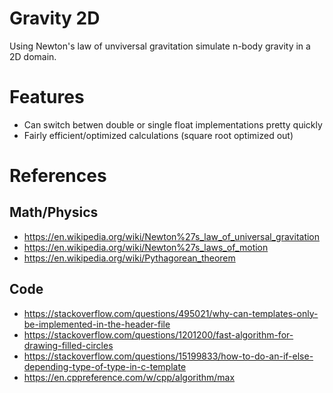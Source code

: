 # Gravity 2D

Using Newton's law of unviversal gravitation simulate n-body gravity in a 2D domain. 

# Features
- Can switch betwen double or single float implementations pretty quickly
- Fairly efficient/optimized calculations (square root optimized out)

# References

## Math/Physics 

- https://en.wikipedia.org/wiki/Newton%27s_law_of_universal_gravitation
- https://en.wikipedia.org/wiki/Newton%27s_laws_of_motion
- https://en.wikipedia.org/wiki/Pythagorean_theorem

## Code

- https://stackoverflow.com/questions/495021/why-can-templates-only-be-implemented-in-the-header-file
- https://stackoverflow.com/questions/1201200/fast-algorithm-for-drawing-filled-circles
- https://stackoverflow.com/questions/15199833/how-to-do-an-if-else-depending-type-of-type-in-c-template
- https://en.cppreference.com/w/cpp/algorithm/max
